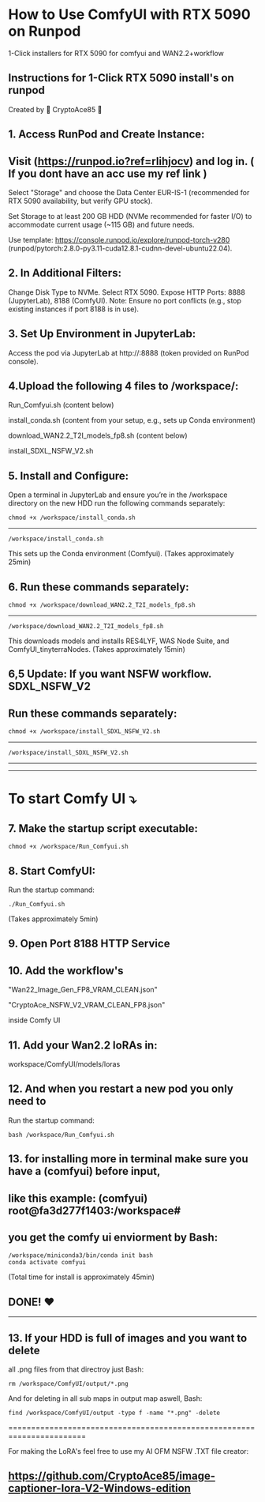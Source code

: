 # How to Use ComfyUI with RTX 5090 on Runpod
1-Click installers for RTX 5090 for comfyui and WAN2.2+workflow

## Instructions for 1-Click RTX 5090 install's on runpod
  Created by 🐺 CryptoAce85 🐺
                      
## 1. Access RunPod and Create Instance:

## Visit (https://runpod.io?ref=rlihjocv) and log in.  ( If you dont have an acc use my ref link )
Select "Storage" and choose the Data Center EUR-IS-1 (recommended for RTX 5090 availability, but verify GPU stock).

Set Storage to at least 200 GB HDD (NVMe recommended for faster I/O) to accommodate current usage (~115 GB) and future needs.

Use template: https://console.runpod.io/explore/runpod-torch-v280 (runpod/pytorch:2.8.0-py3.11-cuda12.8.1-cudnn-devel-ubuntu22.04).

## 2. In Additional Filters:
Change Disk Type to NVMe.
Select RTX 5090.
Expose HTTP Ports: 8888 (JupyterLab), 8188 (ComfyUI). Note: Ensure no port conflicts (e.g., stop existing instances if port 8188 is in use).

## 3. Set Up Environment in JupyterLab:
Access the pod via JupyterLab at http://<your-pod-ip>:8888 (token provided on RunPod console).

## 4.Upload the following 4 files to /workspace/:

Run_Comfyui.sh   (content below)

install_conda.sh   (content from your setup, e.g., sets up Conda environment)

download_WAN2.2_T2I_models_fp8.sh   (content below)

install_SDXL_NSFW_V2.sh

## 5. Install and Configure:
Open a terminal in JupyterLab and ensure you’re 
in the /workspace directory on the new HDD 
run the following commands separately:

    chmod +x /workspace/install_conda.sh

-----                      
                      
    /workspace/install_conda.sh
   
This sets up the Conda environment (Comfyui). (Takes approximately 25min)

## 6. Run these commands separately:

    chmod +x /workspace/download_WAN2.2_T2I_models_fp8.sh

 -----                     

    /workspace/download_WAN2.2_T2I_models_fp8.sh

This downloads models and installs 
RES4LYF, WAS Node Suite, and ComfyUI_tinyterraNodes. (Takes approximately 15min)

## 6,5 Update: If you want NSFW workflow.   SDXL_NSFW_V2
##  Run these commands separately:

    chmod +x /workspace/install_SDXL_NSFW_V2.sh

 -----                     

    /workspace/install_SDXL_NSFW_V2.sh

-------------------------------------------
------------------------------------
# To start Comfy UI ⤵

## 7. Make the startup script executable:
    chmod +x /workspace/Run_Comfyui.sh
                      

## 8. Start ComfyUI:
Run the startup command:

    ./Run_Comfyui.sh
                                                                                     
 (Takes approximately 5min)
                                                                                       



## 9. Open Port 8188 HTTP Service

## 10. Add the workflow's
"Wan22_Image_Gen_FP8_VRAM_CLEAN.json" 

"CryptoAce_NSFW_V2_VRAM_CLEAN_FP8.json"

inside Comfy UI

## 11. Add your Wan2.2 loRAs in:
workspace/ComfyUI/models/loras


## 12. And when you restart a new pod you only need to
Run the startup command:

    bash /workspace/Run_Comfyui.sh
    
## 13. for installing more in terminal make sure you have a (comfyui) before input, 
## like this example:  (comfyui) root@fa3d277f1403:/workspace#

 ## you get the comfy ui enviorment by Bash:
    
    /workspace/miniconda3/bin/conda init bash
    conda activate comfyui



(Total time for install is approximately 45min)

DONE! ❤
--------------------------------------------------------------------------------------
---------------------------------------------------------------------------------------

## 13. If your HDD is full of images and you want to delete 
all .png files from that directroy just Bash:

    rm /workspace/ComfyUI/output/*.png

And for deleting in all sub maps in output map aswell, Bash:

    find /workspace/ComfyUI/output -type f -name "*.png" -delete

=======================================================================


For making the LoRA's feel free to use
 my AI OFM NSFW .TXT file creator:

## https://github.com/CryptoAce85/image-captioner-lora-V2-Windows-edition



